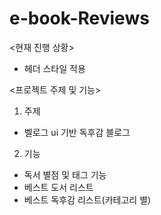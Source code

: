 # e-book-Reviews

<현재 진행 상황>
- 헤더 스타일 적용

<프로젝트 주제 및 기능>
1. 주제
  - 벨로그 ui 기반 독후감 블로그
    
2. 기능
  - 독서 별점 및 태그 기능
  - 베스트 도서 리스트
  - 베스트 독후감 리스트(카테고리 별)
